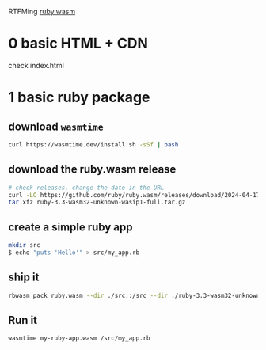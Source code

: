 RTFMing [ruby.wasm](https://github.com/ruby/ruby.wasm)

# 0 basic HTML + CDN

check index.html

# 1 basic ruby package

## download `wasmtime`

```sh
curl https://wasmtime.dev/install.sh -sSf | bash
```

## download the ruby.wasm release

```sh
# check releases, change the date in the URL
curl -LO https://github.com/ruby/ruby.wasm/releases/download/2024-04-17-a/ruby-3.3-wasm32-unknown-wasip1-full.tar.gz
tar xfz ruby-3.3-wasm32-unknown-wasip1-full.tar.gz
```

## create a simple ruby app

```sh
mkdir src
$ echo "puts 'Hello'" > src/my_app.rb
```

## ship it

```sh
rbwasm pack ruby.wasm --dir ./src::/src --dir ./ruby-3.3-wasm32-unknown-wasip1-full/usr::/usr -o my-ruby-app.wasm
```

## Run it

```sh
wasmtime my-ruby-app.wasm /src/my_app.rb
```
